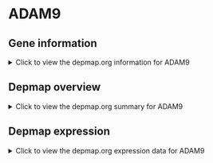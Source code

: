 <h1>ADAM9</h1>

<h2>Gene information</h2>
<details>
  <summary>Click to view the depmap.org information for ADAM9</summary>
  <iframe src="https://depmap.org/portal/gene/ADAM9?tab=about" style="border:none;width:100%;height:800px"></iframe>
</details>

<h2>Depmap overview</h2>
<details>
  <summary>Click to view the depmap.org summary for ADAM9</summary>
  <iframe src="https://depmap.org/portal/gene/ADAM9?tab=overview" style="border:none;width:100%;height:800px"></iframe>
</details>

<h2>Depmap expression</h2>
<details>
  <summary>Click to view the depmap.org expression data for ADAM9</summary>
  <iframe src="https://depmap.org/portal/gene/ADAM9?tab=characterization" style="border:none;width:100%;height:800px"></iframe>
</details>


<!--
<h2>Reactome Pathway diagram</h2>
PNAME
-->


